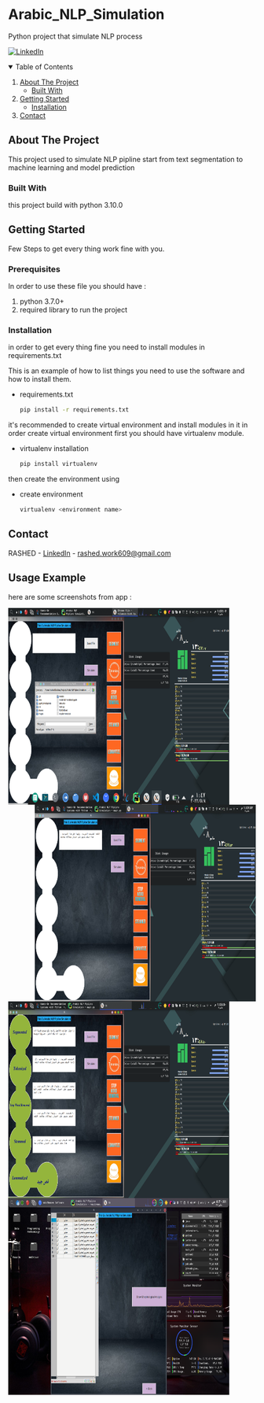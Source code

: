 # Arabic_NLP_Simulation
Python project that simulate NLP process

[![LinkedIn][linkedin-shield]][linkedin-url]






<!-- TABLE OF CONTENTS -->
<details open="open">
  <summary>Table of Contents</summary>
  <ol>
    <li>
      <a href="#about-the-project">About The Project</a>
      <ul>
        <li><a href="#built-with">Built With</a></li>
      </ul>
    </li>
    <li>
      <a href="#getting-started">Getting Started</a>
      <ul>
        <li><a href="#installation">Installation</a></li>
      </ul>
    </li>
    <li><a href="#contact">Contact</a></li>
    
  </ol>
</details>



<!-- ABOUT THE PROJECT -->
## About The Project

This project used to simulate NLP pipline start from text segmentation 
to machine learning and model prediction


### Built With

this project build with python 3.10.0



<!-- GETTING STARTED -->
## Getting Started
Few Steps to get every thing work fine with you.

### Prerequisites
In order to use these file you should have :  

1. python 3.7.0+
2. required library to run the project 

### Installation

in order to get every thing fine you need 
to install modules in requirements.txt

This is an example of how to list things you need to use the software and how to install them.
* requirements.txt
  ```sh
  pip install -r requirements.txt
  ```
it's recommended to create virtual environment and install modules in it 
in order create virtual environment  first you should have virtualenv module.
* virtualenv installation
  ```sh
  pip install virtualenv
  ```

then create the environment using
* create environment
  ```sh
  virtualenv <environment name>
  ```

<!-- CONTACT -->

## Contact

RASHED - [LinkedIn](https://www.linkedin.com/in/14-rashed/) - rashed.work609@gmail.com


<!-- USAGE EXAMPLES -->

## Usage Example

here are some screenshots from app :

  <img
     width="450"  height="400"
     align="left" src="screenshots/1.png"
      />
  <img
     width="450"  height="400"
     align="right" src="screenshots/2.png"
      />
 <img
     width="450"  height="400"
     align="left" src="screenshots/3.png"
      />
<img
     width="450"  height="400"
     align="left" src="screenshots/4.png"
      />










<!-- MARKDOWN LINKS & IMAGES -->
<!-- https://www.markdownguide.org/basic-syntax/#reference-style-links -->

[linkedin-shield]: https://img.shields.io/badge/-LinkedIn-black.svg?style=for-the-badge&logo=linkedin&colorB=555
[linkedin-url]: https://www.linkedin.com/in/14-rashed/

